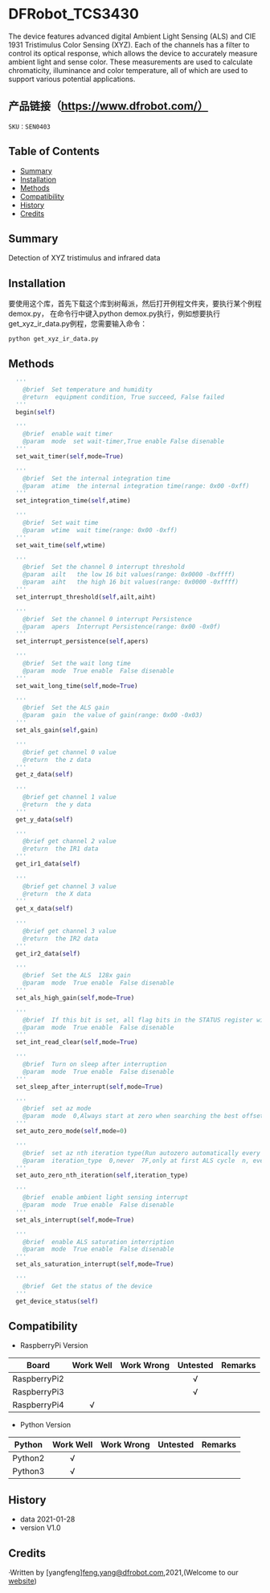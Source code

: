 # DFRobot_TCS3430

The device features advanced digital Ambient Light Sensing (ALS) and CIE 1931 Tristimulus Color Sensing (XYZ). Each of the channels has a filter to control its optical response, which allows the device to accurately measure ambient light and sense color. These measurements are used to calculate chromaticity, illuminance and color temperature, all of which are used to support various potential applications.

## 产品链接（https://www.dfrobot.com/）
    SKU：SEN0403

## Table of Contents

* [Summary](#summary)
* [Installation](#installation)
* [Methods](#methods)
* [Compatibility](#compatibility)
* [History](#history)
* [Credits](#credits)
<snippet>
<content>

## Summary
Detection of XYZ tristimulus and infrared data

## Installation

要使用这个库，首先下载这个库到树莓派，然后打开例程文件夹，要执行某个例程demox.py，
在命令行中键入python demox.py执行，例如想要执行get_xyz_ir_data.py例程，您需要输入命令：

```
python get_xyz_ir_data.py
```

## Methods

```python
  ''' 
    @brief  Set temperature and humidity
    @return  equipment condition, True succeed, False failed 
  '''
  begin(self)

  ''' 
    @brief  enable wait timer 
    @param  mode  set wait-timer,True enable False disenable
  '''
  set_wait_timer(self,mode=True)

  ''' 
    @brief  Set the internal integration time
    @param  atime  the internal integration time(range: 0x00 -0xff)
  '''
  set_integration_time(self,atime)

  ''' 
    @brief  Set wait time 
    @param  wtime  wait time(range: 0x00 -0xff)
  '''
  set_wait_time(self,wtime)

  ''' 
    @brief  Set the channel 0 interrupt threshold
    @param  ailt   the low 16 bit values(range: 0x0000 -0xffff)
    @param  aiht   the high 16 bit values(range: 0x0000 -0xffff)
  '''
  set_interrupt_threshold(self,ailt,aiht)

  ''' 
    @brief  Set the channel 0 interrupt Persistence
    @param  apers  Interrupt Persistence(range: 0x00 -0x0f)
  '''
  set_interrupt_persistence(self,apers)

  ''' 
    @brief  Set the wait long time
    @param  mode  True enable  False disenable
  '''
  set_wait_long_time(self,mode=True)

  ''' 
    @brief  Set the ALS gain 
    @param  gain  the value of gain(range: 0x00 -0x03)
  '''
  set_als_gain(self,gain)

  ''' 
    @brief get channel 0 value
    @return  the z data
  '''
  get_z_data(self)
        
  ''' 
    @brief get channel 1 value
    @return  the y data
  '''
  get_y_data(self)

  ''' 
    @brief get channel 2 value
    @return  the IR1 data
  '''
  get_ir1_data(self)
    
  ''' 
    @brief get channel 3 value
    @return  the X data
  '''
  get_x_data(self)
        
  ''' 
    @brief get channel 3 value
    @return  the IR2 data
  '''
  get_ir2_data(self)

  ''' 
    @brief  Set the ALS  128x gain 
    @param  mode  True enable  False disenable
  '''
  set_als_high_gain(self,mode=True)

  '''
    @brief  If this bit is set, all flag bits in the STATUS register will be reset whenever the STATUS register is read over I2C. 
    @param  mode  True enable  False disenable
  '''
  set_int_read_clear(self,mode=True)

  '''
    @brief  Turn on sleep after interruption
    @param  mode  True enable  False disenable
  '''
  set_sleep_after_interrupt(self,mode=True)

  '''
    @brief  set az mode
    @param  mode  0,Always start at zero when searching the best offset value  1,Always start at the previous (offset_c) with the auto-zero mechanism
  '''
  set_auto_zero_mode(self,mode=0)

  ''' 
    @brief  set az nth iteration type(Run autozero automatically every nth ALS iteration)
    @param  iteration_type  0,never  7F,only at first ALS cycle  n, every nth time
  '''
  set_auto_zero_nth_iteration(self,iteration_type)

  '''
    @brief  enable ambient light sensing interrupt
    @param  mode  True enable  False disenable
  '''
  set_als_interrupt(self,mode=True)

  '''
    @brief  enable ALS saturation interription
    @param  mode  True enable  False disenable
  '''
  set_als_saturation_interrupt(self,mode=True)

  '''
    @brief  Get the status of the device
  '''
  get_device_status(self)

```

## Compatibility

* RaspberryPi Version

| Board        | Work Well | Work Wrong | Untested | Remarks |
| ------------ | :-------: | :--------: | :------: | ------- |
| RaspberryPi2 |           |            |    √     |         |
| RaspberryPi3 |           |            |    √     |         |
| RaspberryPi4 |     √     |            |          |         |

* Python Version

| Python  | Work Well | Work Wrong | Untested | Remarks |
| ------- | :-------: | :--------: | :------: | ------- |
| Python2 |     √     |            |          |         |
| Python3 |     √     |            |          |         |


## History

- data 2021-01-28
- version V1.0


## Credits

·Written by [yangfeng]<feng.yang@dfrobot.com>,2021,(Welcome to our [website](https://www.dfrobot.com/))
